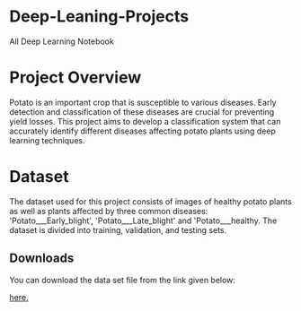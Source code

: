 # Deep-Leaning-Projects
All Deep Learning Notebook
# Project Overview
Potato is an important crop that is susceptible to various diseases. Early detection and classification of these diseases are crucial for preventing yield losses. This project aims to develop a classification system that can accurately identify different diseases affecting potato plants using deep learning techniques.

# Dataset
The dataset used for this project consists of images of healthy potato plants as well as plants affected by three common diseases: 'Potato___Early_blight', 'Potato___Late_blight' and  'Potato___healthy. The dataset is divided into training, validation, and testing sets.
## Downloads

You can download the data set file from the link given below:

[here.](https://www.kaggle.com/datasets/arjuntejaswi/plant-village)

